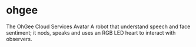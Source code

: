 # ohgee
The OhGee Cloud Services Avatar
A robot that understand speech and face sentiment; it nods, speaks and uses an RGB LED heart to interact with observers.
